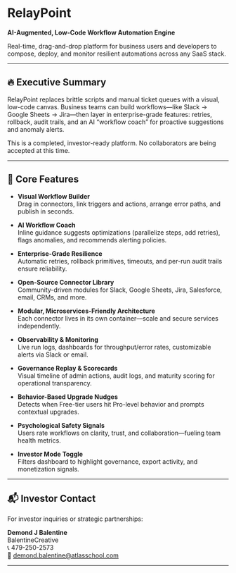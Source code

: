 # RelayPoint  
**AI-Augmented, Low-Code Workflow Automation Engine**

Real-time, drag-and-drop platform for business users and developers to compose, deploy, and monitor resilient automations across any SaaS stack.

---

## 🔥 Executive Summary

RelayPoint replaces brittle scripts and manual ticket queues with a visual, low-code canvas. Business teams can build workflows—like Slack → Google Sheets → Jira—then layer in enterprise-grade features: retries, rollback, audit trails, and an AI “workflow coach” for proactive suggestions and anomaly alerts.

This is a completed, investor-ready platform. No collaborators are being accepted at this time.

---

## 🎯 Core Features

- **Visual Workflow Builder**  
  Drag in connectors, link triggers and actions, arrange error paths, and publish in seconds.

- **AI Workflow Coach**  
  Inline guidance suggests optimizations (parallelize steps, add retries), flags anomalies, and recommends alerting policies.

- **Enterprise-Grade Resilience**  
  Automatic retries, rollback primitives, timeouts, and per-run audit trails ensure reliability.

- **Open-Source Connector Library**  
  Community-driven modules for Slack, Google Sheets, Jira, Salesforce, email, CRMs, and more.

- **Modular, Microservices-Friendly Architecture**  
  Each connector lives in its own container—scale and secure services independently.

- **Observability & Monitoring**  
  Live run logs, dashboards for throughput/error rates, customizable alerts via Slack or email.

- **Governance Replay & Scorecards**  
  Visual timeline of admin actions, audit logs, and maturity scoring for operational transparency.

- **Behavior-Based Upgrade Nudges**  
  Detects when Free-tier users hit Pro-level behavior and prompts contextual upgrades.

- **Psychological Safety Signals**  
  Users rate workflows on clarity, trust, and collaboration—fueling team health metrics.

- **Investor Mode Toggle**  
  Filters dashboard to highlight governance, export activity, and monetization signals.

---

## 📬 Investor Contact

For investor inquiries or strategic partnerships:

**Demond J Balentine**  
BalentineCreative  
📞 479-250-2573  
📧 demond.balentine@atlasschool.com

---
